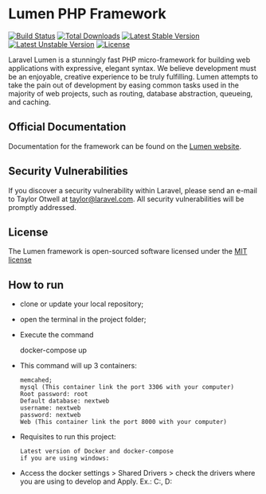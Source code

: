 # Lumen PHP Framework

[![Build Status](https://travis-ci.org/laravel/lumen-framework.svg)](https://travis-ci.org/laravel/lumen-framework)
[![Total Downloads](https://poser.pugx.org/laravel/lumen-framework/d/total.svg)](https://packagist.org/packages/laravel/lumen-framework)
[![Latest Stable Version](https://poser.pugx.org/laravel/lumen-framework/v/stable.svg)](https://packagist.org/packages/laravel/lumen-framework)
[![Latest Unstable Version](https://poser.pugx.org/laravel/lumen-framework/v/unstable.svg)](https://packagist.org/packages/laravel/lumen-framework)
[![License](https://poser.pugx.org/laravel/lumen-framework/license.svg)](https://packagist.org/packages/laravel/lumen-framework)

Laravel Lumen is a stunningly fast PHP micro-framework for building web applications with expressive, elegant syntax. We believe development must be an enjoyable, creative experience to be truly fulfilling. Lumen attempts to take the pain out of development by easing common tasks used in the majority of web projects, such as routing, database abstraction, queueing, and caching.

## Official Documentation

Documentation for the framework can be found on the [Lumen website](http://lumen.laravel.com/docs).

## Security Vulnerabilities

If you discover a security vulnerability within Laravel, please send an e-mail to Taylor Otwell at taylor@laravel.com. All security vulnerabilities will be promptly addressed.

## License

The Lumen framework is open-sourced software licensed under the [MIT license](http://opensource.org/licenses/MIT)

## How to run


- clone or update your local repository;
    
- open the terminal in the project folder;
    
- Execute the command

    docker-compose up
    
- This command will up 3 containers:
    ```
    memcahed;
    mysql (This container link the port 3306 with your computer)
    Root password: root
    Default database: nextweb
    username: nextweb
    password: nextweb
    Web (This container link the port 8000 with your computer)
    ```
- Requisites to run this project:
    ```
    Latest version of Docker and docker-compose
    if you are using windows:
    ```
- Access the docker settings > Shared Drivers > check the drivers where you are using to develop and Apply. Ex.: C:, D:
